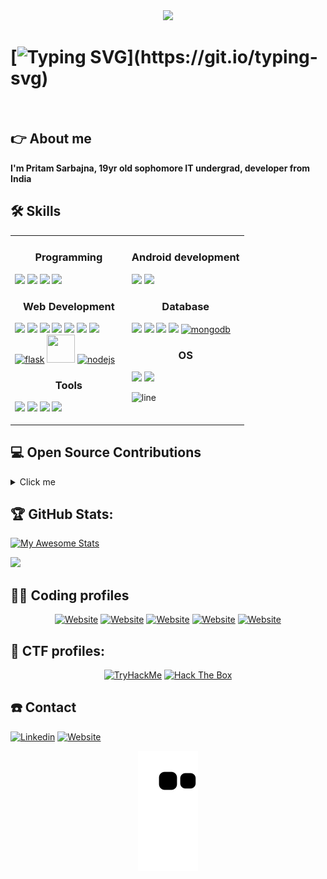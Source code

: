 <div align="center">
 <img src="https://c.tenor.com/qJ5evVs-_uUAAAAC/coding.gif">    
</div>  

# [![Typing SVG](https://readme-typing-svg.herokuapp.com?lines=%F0%9D%90%87%F0%9D%90%9E%F0%9D%90%A5%F0%9D%90%A5%F0%9D%90%A8+%F0%9D%90%AD%F0%9D%90%A1%F0%9D%90%9E%F0%9D%90%AB%F0%9D%90%9E%2C+%3C%F0%9D%9A%8D%F0%9D%9A%8E%F0%9D%9A%9F%F0%9D%9A%8E%F0%9D%9A%95%F0%9D%9A%98%F0%9D%9A%99%F0%9D%9A%8E%F0%9D%9A%9B%F0%9D%9A%9C%2F%3E!)](https://git.io/typing-svg) 

<br>

## :point_right: About me
<strong> I'm Pritam Sarbajna, 19yr old sophomore IT undergrad, developer from India </strong>

## :hammer_and_wrench: Skills

<table>
<tr>
<td width="50%" valign="top">
 <h3 align="center"> Programming </h3>
      
   <a href="https://en.wikipedia.org/wiki/C_(programming_language)"><img src="https://img.icons8.com/color/48/undefined/c-programming.png"/></a>
   <a href="https://en.wikipedia.org/wiki/C%2B%2B"><img src="https://img.icons8.com/color/48/undefined/c-plus-plus-logo.png"/></a>
   <a href="https://www.python.org/"><img src="https://img.icons8.com/fluency/48/undefined/python.png"/></a>
   <a href="https://www.gnu.org/software/bash/"><img src="https://img.icons8.com/plasticine/100/undefined/bash.png" width="12%"/></a>

     
<h3 align="center"> Web Development </h3>
     
 <a href="https://en.wikipedia.org/wiki/HTML"><img src="https://img.icons8.com/color/48/undefined/html-5--v1.png"/></a>
 <a href="https://en.wikipedia.org/wiki/CSS"><img src="https://img.icons8.com/color/48/undefined/css3.png"/></a>
 <a href="https://en.wikipedia.org/wiki/JavaScript"><img src="https://img.icons8.com/color/48/undefined/javascript--v1.png"/></a>
 <a href="https://www.djangoproject.com/"><img src="https://img.icons8.com/color/48/undefined/django.png"/></a>
 <a href="https://getbootstrap.com/"><img src="https://img.icons8.com/color/48/undefined/bootstrap.png"/></a>
 <a href="https://reactjs.org/"><img src="https://img.icons8.com/color/48/undefined/react-native.png"/></a>
 <a href="https://tailwindcss.com/"><img src="https://img.icons8.com/color/48/000000/tailwindcss.png"/></a>
 <br />
 <a href="https://flask.palletsprojects.com/en/2.3.x/"><img width="50" height="50" src="https://img.icons8.com/ios/50/FFFFFF/flask.png" alt="flask" /></a>
 <a href="https://fastapi.tiangolo.com/lo/"><img width="45" height="45" src="https://github.com/PritamSarbajna/PritamSarbajna/assets/90236635/1bdf48d6-08c3-411e-af8c-80310596f131" /></a>
  <a href="https://nodejs.org/en"><img width="48" height="48" src="https://img.icons8.com/color/48/nodejs.png" alt="nodejs"/></a>

 <h3 align="center"> Tools </h3>
     
 <a href="https://code.visualstudio.com/"><img src="https://img.icons8.com/fluency/48/undefined/visual-studio.png"/></a>
 <a href="https://www.jetbrains.com/pycharm/"><img src="https://img.icons8.com/color/48/undefined/pycharm.png"/></a>
 <a href="https://www.jetbrains.com/idea/"><img src="https://img.icons8.com/color/48/undefined/intellij-idea.png"/></a>
 <a href="https://developer.android.com/studio"><img src="https://img.icons8.com/color/48/undefined/android-studio--v3.png"/></a>

</td>
   
<td width="50%" valign="top"> 

<h3 align="center"> Android development </h3>
  
  <a href="https://www.java.com/en/"><img src="https://img.icons8.com/color/48/undefined/java-coffee-cup-logo--v1.png"/></a>
  <a href="https://en.wikipedia.org/wiki/XML"><img src="https://img.icons8.com/external-fauzidea-flat-fauzidea/64/undefined/external-xml-file-file-extension-fauzidea-flat-fauzidea.png" width="10%"/></a>

  
<h3 align="center"> Database </h3>

  <a href="https://en.wikipedia.org/wiki/SQL"><img src="https://img.icons8.com/external-flat-juicy-fish/60/000000/external-sql-coding-and-development-flat-flat-juicy-fish.png" width="10%"/></a>     <a href="https://www.sqlite.org/index.html"><img src="https://cdn.jsdelivr.net/gh/devicons/devicon/icons/sqlite/sqlite-original.svg" width="10%"/></a>
  <a href="https://www.postgresql.org/"><img src="https://img.icons8.com/color/48/000000/postgreesql.png"/></a>
  <a href="https://www.mysql.com/"><img src="https://img.icons8.com/color/48/000000/mysql-logo.png"/></a>
  <a href="https://www.mysql.com/"><img width="48" height="48" src="https://img.icons8.com/color/48/mongodb.png" alt="mongodb"/></a>
     
<h3 align="center"> OS </h3>

  <a href="https://www.microsoft.com/en-in/"><img src="https://img.icons8.com/color/48/undefined/windows-logo.png"/></a>
  <a href="https://www.linux.org/"><img src="https://img.icons8.com/color/48/undefined/linux--v1.png"/></a>
 
![line](https://user-images.githubusercontent.com/1612112/89610802-d9f02000-d8be-11ea-873f-aa51c23073e5.png)
</td>
</tr>

</table>

## :computer: Open Source Contributions

<details>
<summary>Click me</summary>


  | Repositories name  | Contribution                    | Links                                                                 |
  |--------------------|---------------------------------|-----------------------------------------------------------------------|
  | JavaScript-Projects | Created UI for weather website       | https://github.com/Shweta2024/JavaScript-Projects/pull/55#issuecomment-1345544774 |
  | CodeChamp-s-Website | fixed links are opening in same tab        | https://github.com/DeveloperAshish8/CodeChamp-s-Website/pull/3 |
  | website | fixed navbar issue        | https://github.com/BugBustersCommunity/website/pull/60 |
  | seamless-ui | Customized the scrollbar of the official website    | https://github.com/Clueless-Community/seamless-ui/pull/2243 |
  | developer-portfolios | fixed UI bug        | https://github.com/opensourcecommunity-hub/developer-portfolios/pull/32 |
  | Website | fixed scrollbar issue of [novu.co](https://novu.co/)           | https://github.com/novuhq/website/pull/22 |
  | Portfolio | fixed heading problem for smalling screens             | https://github.com/schmelto/Portfolio/pull/218 |
  | CodeHelp-DSA-Busted-Series | finished incomplete code   | https://github.com/loveBabbar/CodeHelp-DSA-Busted-Series/pull/306 |
  | tools | fixed a code bug              | https://github.com/nf-core/tools/pull/1649 |
  | awesome-github-profile-readme    | added a profile                    | https://github.com/abhisheknaiidu/awesome-github-profile-readme/pull/841  |
  | LinkFree     | added my profile in a json file                   | https://github.com/EddieHubCommunity/LinkFree/pull/1598  |
  | Atelas-Esports-Website | added preview of the website              | https://github.com/Susmita-Dey/Atelas-Esports-Website/pull/3 |
  | hacktober-practice | added my github username               | https://github.com/EddieHubCommunity/hacktoberfest-practice/pull/1115 |
  | OpenQ-TestRepo     | added a word                    | https://github.com/OpenQDev/OpenQ-TestRepo/pull/354#issue-1268472423  |
  | LinkFree           | made changes to CONTRIBUTING.md | https://github.com/EddieHubCommunity/LinkFree/pull/1387               |
</details>
  
## :trophy: GitHub Stats:
[![My Awesome Stats](https://awesome-github-stats.azurewebsites.net/user-stats/PritamSarbajna?cardType=github&theme=nightowl)](https://git.io/awesome-stats-card)

<img src="https://github-readme-streak-stats.herokuapp.com?user=PritamSarbajna&theme=tokyonight_duo">

## :man_technologist: Coding profiles

<div align="center">
 <a href="https://auth.geeksforgeeks.org/user/pritam_sarbajna/practice/"><img src="https://img.shields.io/badge/GeeksforGeeks-gray?style=for-the-badge&logo=geeksforgeeks&logoColor=35914c" alt="Website"/></a>
 <a href="https://leetcode.com/Coder_Sarbajna/"><img src="https://img.shields.io/badge/LeetCode-000000?style=for-the-badge&logo=LeetCode&logoColor=#d16c06" alt="Website"/></a>
 <a href="https://codeforces.com/profile/pritamsarbajna10"><img src="https://img.shields.io/badge/Codeforces-445f9d?style=for-the-badge&logo=Codeforces&logoColor=white" alt="Website"/></a>
 <a href="https://www.hackerrank.com/Pritamsarbajna10"><img src="https://img.shields.io/badge/-Hackerrank-2EC866?style=for-the-badge&logo=HackerRank&logoColor=white" alt="Website"/></a>
 <a href="https://www.codechef.com/users/pritam_sarbjna"><img src="https://img.shields.io/badge/CodeChef-%23964B00.svg?style=for-the-badge&logo=CodeChef&logoColor=white" alt="Website"/></a>
</div> 

## :triangular_flag_on_post: CTF profiles:

<div align="center">
 <a href="https://tryhackme.com/p/PritamSarbajna"><img src="https://tryhackme-badges.s3.amazonaws.com/PritamSarbajna.png" alt="TryHackMe"></a>
 <a href="https://app.hackthebox.com/profile/928095"><img src="http://www.hackthebox.eu/badge/image/928095" alt="Hack The Box"></a>
</div>

## :phone: Contact
  <a href="https://www.linkedin.com/in/pritamsarbajna/"><img src="https://img.icons8.com/color/48/undefined/linkedin.png" alt="Linkedin"/></a>
  <a href="https://www.pritamsarbajna.me/"><img src="https://img.icons8.com/doodle/48/undefined/domain.png" alt="Website"/></a>

<div align="center">
 <img src="https://github.com/PritamSarbajna/PritamSarbajna/blob/output/github-contribution-grid-snake.svg">
</div> 
